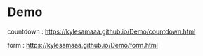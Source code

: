 # Demo
countdown : https://kylesamaaa.github.io/Demo/countdown.html

form : https://kylesamaaa.github.io/Demo/form.html
